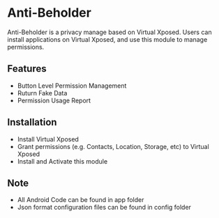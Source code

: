 # Anti-Beholder
Anti-Beholder is a privacy manage based on Virtual Xposed. Users can install applications on Virtual Xposed, and use this module to manage permissions.
## Features
<ul>
  <li> Button Level Permission Management</li>
  <li> Ruturn Fake Data</li>
  <li> Permission Usage Report</li>
</ul>

## Installation

<ul>
  <li> Install Virtual Xposed</li>
  <li> Grant permissions (e.g. Contacts, Location, Storage, etc) to Virtual Xposed</li>
  <li> Install and Activate this module</li>
</ul>

## Note

<ul>
  <li> All Android Code can be found in app folder</li>
  <li> Json format configuration files can be found in config folder</li>
</ul>

